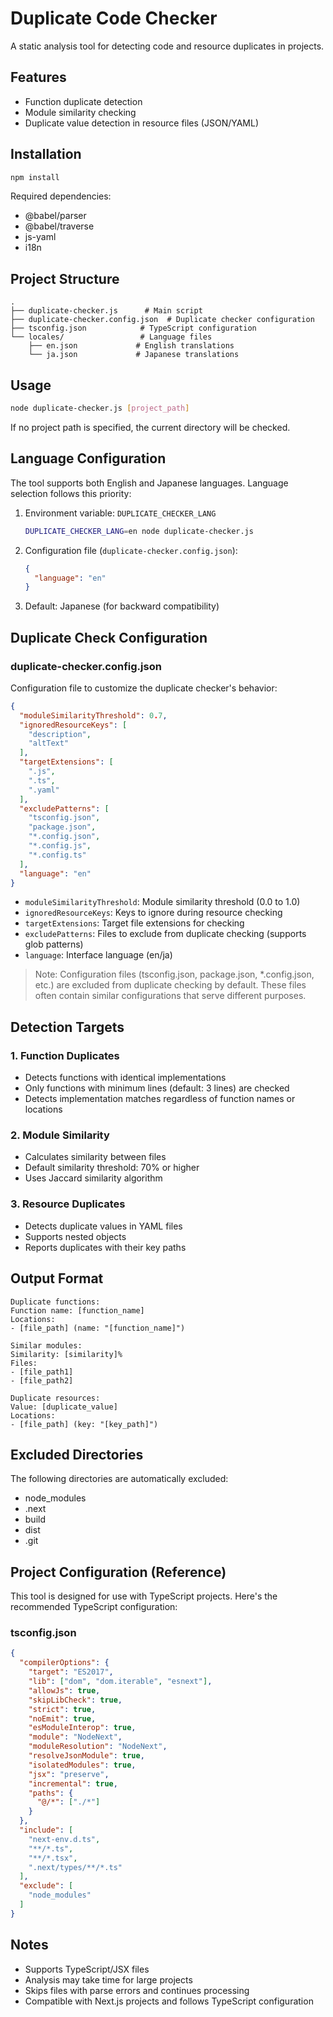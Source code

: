 # Duplicate Code Checker

A static analysis tool for detecting code and resource duplicates in projects.

## Features

- Function duplicate detection
- Module similarity checking
- Duplicate value detection in resource files (JSON/YAML)

## Installation

```bash
npm install
```

Required dependencies:
- @babel/parser
- @babel/traverse
- js-yaml
- i18n

## Project Structure

```
.
├── duplicate-checker.js      # Main script
├── duplicate-checker.config.json  # Duplicate checker configuration
├── tsconfig.json            # TypeScript configuration
└── locales/                 # Language files
    ├── en.json             # English translations
    └── ja.json             # Japanese translations
```

## Usage

```bash
node duplicate-checker.js [project_path]
```

If no project path is specified, the current directory will be checked.

## Language Configuration

The tool supports both English and Japanese languages. Language selection follows this priority:

1. Environment variable: `DUPLICATE_CHECKER_LANG`
   ```bash
   DUPLICATE_CHECKER_LANG=en node duplicate-checker.js
   ```

2. Configuration file (`duplicate-checker.config.json`):
   ```json
   {
     "language": "en"
   }
   ```

3. Default: Japanese (for backward compatibility)

## Duplicate Check Configuration

### duplicate-checker.config.json

Configuration file to customize the duplicate checker's behavior:

```json
{
  "moduleSimilarityThreshold": 0.7,
  "ignoredResourceKeys": [
    "description",
    "altText"
  ],
  "targetExtensions": [
    ".js",
    ".ts",
    ".yaml"
  ],
  "excludePatterns": [
    "tsconfig.json",
    "package.json",
    "*.config.json",
    "*.config.js",
    "*.config.ts"
  ],
  "language": "en"
}
```

- `moduleSimilarityThreshold`: Module similarity threshold (0.0 to 1.0)
- `ignoredResourceKeys`: Keys to ignore during resource checking
- `targetExtensions`: Target file extensions for checking
- `excludePatterns`: Files to exclude from duplicate checking (supports glob patterns)
- `language`: Interface language (en/ja)

> Note: Configuration files (tsconfig.json, package.json, *.config.json, etc.) are excluded from duplicate checking by default. These files often contain similar configurations that serve different purposes.

## Detection Targets

### 1. Function Duplicates
- Detects functions with identical implementations
- Only functions with minimum lines (default: 3 lines) are checked
- Detects implementation matches regardless of function names or locations

### 2. Module Similarity
- Calculates similarity between files
- Default similarity threshold: 70% or higher
- Uses Jaccard similarity algorithm

### 3. Resource Duplicates
- Detects duplicate values in YAML files
- Supports nested objects
- Reports duplicates with their key paths

## Output Format

```
Duplicate functions:
Function name: [function_name]
Locations:
- [file_path] (name: "[function_name]")

Similar modules:
Similarity: [similarity]%
Files:
- [file_path1]
- [file_path2]

Duplicate resources:
Value: [duplicate_value]
Locations:
- [file_path] (key: "[key_path]")
```

## Excluded Directories

The following directories are automatically excluded:
- node_modules
- .next
- build
- dist
- .git

## Project Configuration (Reference)

This tool is designed for use with TypeScript projects. Here's the recommended TypeScript configuration:

### tsconfig.json

```json
{
  "compilerOptions": {
    "target": "ES2017",
    "lib": ["dom", "dom.iterable", "esnext"],
    "allowJs": true,
    "skipLibCheck": true,
    "strict": true,
    "noEmit": true,
    "esModuleInterop": true,
    "module": "NodeNext",
    "moduleResolution": "NodeNext",
    "resolveJsonModule": true,
    "isolatedModules": true,
    "jsx": "preserve",
    "incremental": true,
    "paths": {
      "@/*": ["./*"]
    }
  },
  "include": [
    "next-env.d.ts",
    "**/*.ts",
    "**/*.tsx",
    ".next/types/**/*.ts"
  ],
  "exclude": [
    "node_modules"
  ]
}
```

## Notes

- Supports TypeScript/JSX files
- Analysis may take time for large projects
- Skips files with parse errors and continues processing
- Compatible with Next.js projects and follows TypeScript configuration
